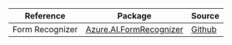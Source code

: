 | Reference | Package | Source |
|---|---|---|
|Form Recognizer|[Azure.AI.FormRecognizer](https://www.nuget.org/packages/Azure.AI.FormRecognizer)|[Github](https://github.com/Azure/azure-sdk-for-net/blob/main/sdk/formrecognizer/Azure.AI.FormRecognizer)|
